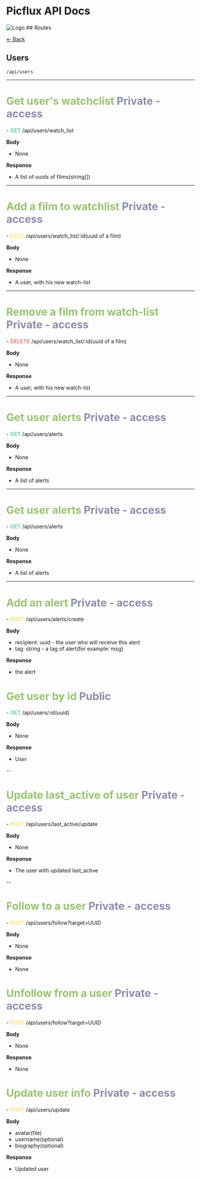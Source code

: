 # Picflux API Docs

<img src="https://i.ibb.co/0QJnfPx/Logo.jpg" alt="Logo" border="0"/>
## Routes

[← Back ](../README.md)

## Users

`/api/users`

---

<h1 style="color: #98c370; font-weight: bold">Get user's watchclist <span style="color: #8c8caf;">Private - access</span></h1>
- <span style="color: #69d797; font-weight: bold">GET</span> /api/users/watch_list

**Body**
- None

**Response**
- A list of uuids of films(string[])

---

<h1 style="color: #98c370; font-weight: bold">Add a film to watchlist <span style="color: #8c8caf;">Private - access</span></h1>
- <span style="color: #fde27d; font-weight: bold">POST</span> /api/users/watch_list/:id(uuid of a film)

**Body**
- None

**Response**
- A user, with his new watch-list

---

<h1 style="color: #98c370; font-weight: bold">Remove a film from watch-list <span style="color: #8c8caf;">Private - access</span></h1>
- <span style="color: #d7887e; font-weight: bold">DELETE</span> /api/users/watch_list/:id(uuid of a film)

**Body**
- None

**Response**
- A user, with his new watch-list

---

<h1 style="color: #98c370; font-weight: bold">Get user alerts <span style="color: #8c8caf;">Private - access</span></h1>
- <span style="color: #69d797; font-weight: bold">GET</span> /api/users/alerts

**Body**
- None

**Response**
- A list of alerts

---

<h1 style="color: #98c370; font-weight: bold">Get user alerts <span style="color: #8c8caf;">Private - access</span></h1>
- <span style="color: #69d797; font-weight: bold">GET</span> /api/users/alerts

**Body**
- None

**Response**
- A list of alerts

---

<h1 style="color: #98c370; font-weight: bold">Add an alert <span style="color: #8c8caf;">Private - access</span></h1>
- <span style="color: #fde27d; font-weight: bold">POST</span> /api/users/alerts/create

**Body**
- recipient: uuid - the user who will receive this alert
- tag: string - a tag of alert(for example: msg)

**Response**
- the alert


<h1 style="color: #98c370; font-weight: bold">Get user by id <span style="color: #8c8caf;">Public</span></h1>
- <span style="color: #69d797; font-weight: bold">GET</span> /api/users/:id(uuid)

**Body**
- None

**Response**
- User

--

<h1 style="color: #98c370; font-weight: bold">Update last_active of user <span style="color: #8c8caf;">Private - access</span></h1>
- <span style="color: #fde27d; font-weight: bold">POST</span> /api/users/last_active/update

**Body**
- None

**Response**
- The user with updated last_active


--

<h1 style="color: #98c370; font-weight: bold">Follow to a user <span style="color: #8c8caf;">Private - access</span></h1>
- <span style="color: #fde27d; font-weight: bold">POST</span> /api/users/follow?target=UUID

**Body**
- None

**Response**
- None


<h1 style="color: #98c370; font-weight: bold">Unfollow from a user <span style="color: #8c8caf;">Private - access</span></h1>
- <span style="color: #fde27d; font-weight: bold">POST</span> /api/users/follow?target=UUID

**Body**
- None

**Response**
- None

<h1 style="color: #98c370; font-weight: bold">Update user info <span style="color: #8c8caf;">Private - access</span></h1>
- <span style="color: #fde27d; font-weight: bold">POST</span> /api/users/update

**Body**
- avatar(file)
- username(optional)
- biography(optional)

**Response**
- Updated user